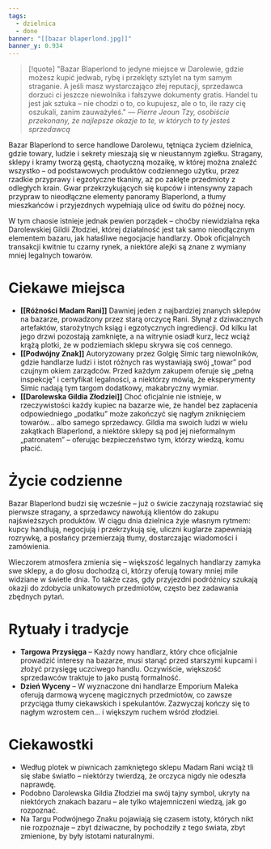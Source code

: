 ```yaml
---
tags:
  - dzielnica
  - done
banner: "[[bazar blaperlond.jpg]]"
banner_y: 0.934
---
```

>[!quote] "Bazar Blaperlond to jedyne miejsce w Darolewie, gdzie możesz kupić jedwab, rybę i przeklęty sztylet na tym samym straganie. A jeśli masz wystarczająco złej reputacji, sprzedawca dorzuci ci jeszcze niewolnika i fałszywe dokumenty gratis. Handel tu jest jak sztuka – nie chodzi o to, co kupujesz, ale o to, ile razy cię oszukali, zanim zauważyłeś."
>— _Pierre Jeoun Tzy, osobiście przekonany, że najlepsze okazje to te, w których to ty jesteś sprzedawcą_

Bazar Blaperlond to serce handlowe Darolewu, tętniąca życiem dzielnica, gdzie towary, ludzie i sekrety mieszają się w nieustannym zgiełku. Stragany, sklepy i kramy tworzą gęstą, chaotyczną mozaikę, w której można znaleźć wszystko – od podstawowych produktów codziennego użytku, przez rzadkie przyprawy i egzotyczne tkaniny, aż po zaklęte przedmioty z odległych krain. Gwar przekrzykujących się kupców i intensywny zapach przypraw to nieodłączne elementy panoramy Blaperlond, a tłumy mieszkańców i przyjezdnych wypełniają ulice od świtu do późnej nocy.

W tym chaosie istnieje jednak pewien porządek – choćby niewidzialna ręka Darolewskiej Gildii Złodziei, której działalność jest tak samo nieodłącznym elementem bazaru, jak hałaśliwe negocjacje handlarzy. Obok oficjalnych transakcji kwitnie tu czarny rynek, a niektóre alejki są znane z wymiany mniej legalnych towarów.
# **Ciekawe miejsca**
- **[[Różności Madam Rani]]** 
	Dawniej jeden z najbardziej znanych sklepów na bazarze, prowadzony przez starą orczycę Rani. Słynął z dziwacznych artefaktów, starożytnych ksiąg i egzotycznych ingrediencji. Od kilku lat jego drzwi pozostają zamknięte, a na witrynie osiadł kurz, lecz wciąż krążą plotki, że w podziemiach sklepu skrywa się coś cennego.
- **[[Podwójny Znak]]**
	Autoryzowany przez Golgię Simic targ niewolników, gdzie handlarze ludzi i istot różnych ras wystawiają swój „towar” pod czujnym okiem zarządców. Przed każdym zakupem oferuje się „pełną inspekcję” i certyfikat legalności, a niektórzy mówią, że eksperymenty Simic nadają tym targom dodatkowy, makabryczny wymiar.
- **[[Darolewska Gildia Złodziei]]**
	Choć oficjalnie nie istnieje, w rzeczywistości każdy kupiec na bazarze wie, że handel bez zapłacenia odpowiedniego „podatku” może zakończyć się nagłym zniknięciem towarów… albo samego sprzedawcy. Gildia ma swoich ludzi w wielu zakątkach Blaperlond, a niektóre sklepy są pod jej nieformalnym „patronatem” – oferując bezpieczeństwo tym, którzy wiedzą, komu płacić.
# **Życie codzienne**
Bazar Blaperlond budzi się wcześnie – już o świcie zaczynają rozstawiać się pierwsze stragany, a sprzedawcy nawołują klientów do zakupu najświeższych produktów. W ciągu dnia dzielnica żyje własnym rytmem: kupcy handlują, negocjują i przekrzykują się, uliczni kuglarze zapewniają rozrywkę, a posłańcy przemierzają tłumy, dostarczając wiadomości i zamówienia.

Wieczorem atmosfera zmienia się – większość legalnych handlarzy zamyka swe sklepy, a do głosu dochodzą ci, którzy oferują towary mniej mile widziane w świetle dnia. To także czas, gdy przyjezdni podróżnicy szukają okazji do zdobycia unikatowych przedmiotów, często bez zadawania zbędnych pytań.
# **Rytuały i tradycje**
- **Targowa Przysięga** – Każdy nowy handlarz, który chce oficjalnie prowadzić interesy na bazarze, musi stanąć przed starszymi kupcami i złożyć przysięgę uczciwego handlu. Oczywiście, większość sprzedawców traktuje to jako pustą formalność.
- **Dzień Wyceny** – W wyznaczone dni handlarze Emporium Maleka oferują darmową wycenę magicznych przedmiotów, co zawsze przyciąga tłumy ciekawskich i spekulantów. Zazwyczaj kończy się to nagłym wzrostem cen… i większym ruchem wśród złodziei.
# **Ciekawostki**
- Według plotek w piwnicach zamkniętego sklepu Madam Rani wciąż tli się słabe światło – niektórzy twierdzą, że orczyca nigdy nie odeszła naprawdę.
- Podobno Darolewska Gildia Złodziei ma swój tajny symbol, ukryty na niektórych znakach bazaru – ale tylko wtajemniczeni wiedzą, jak go rozpoznać.
- Na Targu Podwójnego Znaku pojawiają się czasem istoty, których nikt nie rozpoznaje – zbyt dziwaczne, by pochodziły z tego świata, zbyt zmienione, by były istotami naturalnymi.